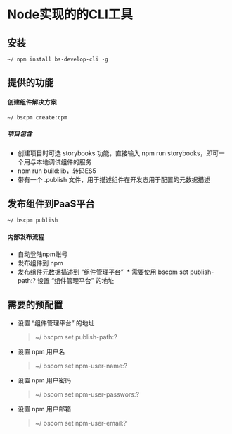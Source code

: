 
# Node实现的的CLI工具

## 安装
```
~/ npm install bs-develop-cli -g
```

## 提供的功能
#### 创建组件解决方案
```
~/ bscpm create:cpm
```

##### 项目包含
* 创建项目时可选 storybooks 功能，直接输入 npm run storybooks，即可一个用与本地调试组件的服务
* npm run build:lib，转码ES5
* 带有一个 .publish 文件，用于描述组件在开发态用于配置的元数据描述

## 发布组件到PaaS平台
```
~/ bscpm publish
```

#### 内部发布流程
* 自动登陆npm账号
* 发布组件到 npm
* 发布组件元数据描述到 “组件管理平台”
  * 需要使用 bscpm set publish-path:? 设置 “组件管理平台” 的地址

## 需要的预配置
* 设置 “组件管理平台” 的地址
  > ~/ bscpm set publish-path:?
* 设置 npm 用户名
  > ~/ bscom set npm-user-name:?
* 设置 npm 用户密码
  > ~/ bscom set npm-user-passwors:?
* 设置 npm 用户邮箱
  > ~/ bscom set npm-user-email:?
